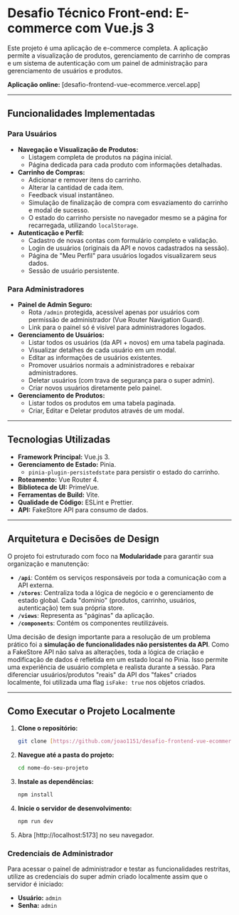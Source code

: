 # Desafio Técnico Front-end: E-commerce com Vue.js 3

Este projeto é uma aplicação de e-commerce completa. A aplicação permite a visualização de produtos, gerenciamento de carrinho de compras e um sistema de autenticação com um painel de administração para gerenciamento de usuários e produtos.

**Aplicação online:** [desafio-frontend-vue-ecommerce.vercel.app]

---

## Funcionalidades Implementadas

### Para Usuários

- **Navegação e Visualização de Produtos:**
  - Listagem completa de produtos na página inicial.
  - Página dedicada para cada produto com informações detalhadas.
- **Carrinho de Compras:**
  - Adicionar e remover itens do carrinho.
  - Alterar la cantidad de cada item.
  - Feedback visual instantâneo.
  - Simulação de finalização de compra com esvaziamento do carrinho e modal de sucesso.
  - O estado do carrinho persiste no navegador mesmo se a página for recarregada, utilizando `localStorage`.
- **Autenticação e Perfil:**
  - Cadastro de novas contas com formulário completo e validação.
  - Login de usuários (originais da API e novos cadastrados na sessão).
  - Página de "Meu Perfil" para usuários logados visualizarem seus dados.
  - Sessão de usuário persistente.

### Para Administradores

- **Painel de Admin Seguro:**
  - Rota `/admin` protegida, acessível apenas por usuários com permissão de administrador (Vue Router Navigation Guard).
  - Link para o painel só é visível para administradores logados.
- **Gerenciamento de Usuários:**
  - Listar todos os usuários (da API + novos) em uma tabela paginada.
  - Visualizar detalhes de cada usuário em um modal.
  - Editar as informações de usuários existentes.
  - Promover usuários normais a administradores e rebaixar administradores.
  - Deletar usuários (com trava de segurança para o super admin).
  - Criar novos usuários diretamente pelo painel.
- **Gerenciamento de Produtos:**
  - Listar todos os produtos em uma tabela paginada.
  - Criar, Editar e Deletar produtos através de um modal.

---

## Tecnologias Utilizadas

- **Framework Principal:** Vue.js 3.
- **Gerenciamento de Estado:** Pinia.
  - `pinia-plugin-persistedstate` para persistir o estado do carrinho.
- **Roteamento:** Vue Router 4.
- **Biblioteca de UI:** PrimeVue.
- **Ferramentas de Build:** Vite.
- **Qualidade de Código:** ESLint e Prettier.
- **API:** FakeStore API para consumo de dados.

---

## Arquitetura e Decisões de Design

O projeto foi estruturado com foco na **Modularidade** para garantir sua organização e manutenção:

- **`/api`**: Contém os serviços responsáveis por toda a comunicação com a API externa.
- **`/stores`**: Centraliza toda a lógica de negócio e o gerenciamento de estado global. Cada "domínio" (produtos, carrinho, usuários, autenticação) tem sua própria store.
- **`/views`**: Representa as "páginas" da aplicação.
- **`/components`**: Contém os componentes reutilizáveis.

Uma decisão de design importante para a resolução de um problema prático foi a **simulação de funcionalidades não persistentes da API**. Como a FakeStore API não salva as alterações, toda a lógica de criação e modificação de dados é refletida em um estado local no Pinia. Isso permite uma experiência de usuário completa e realista durante a sessão. Para diferenciar usuários/produtos "reais" da API dos "fakes" criados localmente, foi utilizada uma flag `isFake: true` nos objetos criados.

---

## Como Executar o Projeto Localmente

1.  **Clone o repositório:**
    ```bash
    git clone [https://github.com/joao1151/desafio-frontend-vue-ecommerce]
    ```
2.  **Navegue até a pasta do projeto:**
    ```bash
    cd nome-do-seu-projeto
    ```
3.  **Instale as dependências:**
    ```bash
    npm install
    ```
4.  **Inicie o servidor de desenvolvimento:**
    ```bash
    npm run dev
    ```
5.  Abra [http://localhost:5173] no seu navegador.

### Credenciais de Administrador

Para acessar o painel de administrador e testar as funcionalidades restritas, utilize as credenciais do super admin criado localmente assim que o servidor é iniciado:

- **Usuário:** `admin`
- **Senha:** `admin`
